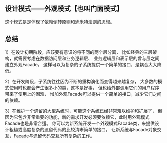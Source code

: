 

## 设计模式——外观模式【也叫门面模式】

这个模式是是体现了依赖倒转原则和迪米特法则的思想。


## 总结

1）在设计初期阶段，应该要有意识的将不同的两个层分离，
比如经典的三层架构，就需要考虑在数据访问层和业务逻辑层、
业务逻辑层和表示层的曾与层之间建立外观Facade，
这样可以为复杂的子系统提供一个简单的接口，是耦合大大降低。

2）在开发阶段，子系统往往因为不断的重构演化而变得越来越复杂，
大多数的模式使用时也都会产生很多小的类，这本是好事，
但也给外部调用它们的用户程序带来了使用上的困难，
增加外观Facade可以提供一个简单的接口，减少它们之间的依赖。

3）在维护一个遗留的大型系统时，可能这个系统已经非常难以维护和扩展了，
但因为它包含非常重要的功能，新的需求开发必须要依赖它，此时用外观模式Facade也是非常合适。
你可以为新系统开发一个外观模式Facade类，来提供设计粗糙或高度复杂的遗留代码的比较清晰简单的接口，
让新系统与Facade对象交互，Facade与遗留代码交互所有复杂的工作。